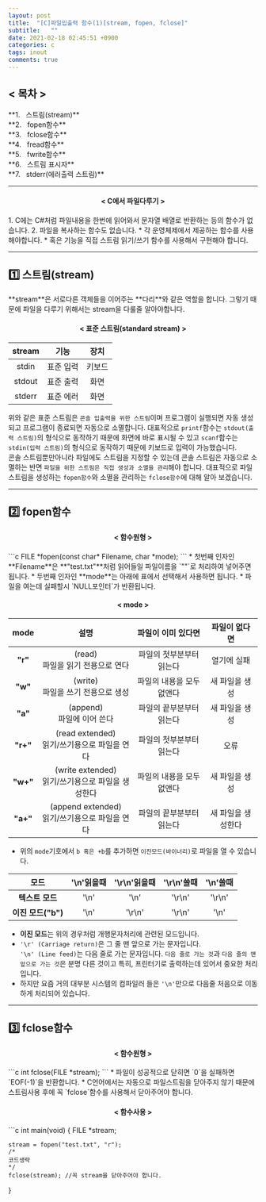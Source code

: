 ```yaml
---
layout: post
title:  "[C]파일입출력 함수(1)[stream, fopen, fclose]"
subtitle:   ""
date: 2021-02-18 02:45:51 +0900
categories: c
tags: inout
comments: true
---
```


<h2 align="left">&#60; 목차 &#62;</h2>
**1. &nbsp;&nbsp;스트림(stream)**<br />
**2. &nbsp;&nbsp;fopen함수**<br />
**3. &nbsp;&nbsp;fclose함수**<br />
**4. &nbsp;&nbsp;fread함수**<br />
**5. &nbsp;&nbsp;fwrite함수**<br />
**6. &nbsp;&nbsp;스트림 표시자**<br />
**7. &nbsp;&nbsp;stderr(에러출력 스트림)**<br />

* * *
<h4 align="middle">&#60; C에서 파일다루기 &#62;</h4>
1. C에는 C#처럼 파일내용을 한번에 읽어와서 문자열 배열로 반환하는 등의 함수가 없습니다.
2. 파일을 복사하는 함수도 없습니다.
    * 각 운영체제에서 제공하는 함수를 사용해야합니다.
    * 혹은 기능을 직접 스트림 읽기/쓰기 함수를 사용해서 구현해야 합니다.

* * *
<h2>1️⃣ 스트림(stream)</h2>
**stream**은 서로다른 객체들을 이어주는 **다리**와 같은 역할을 합니다.
그렇기 때문에 파일을 다루기 위해서는 stream을 다룰줄 알아야합니다.

<h4 align="middle">&#60; 표준 스트림(standard stream) &#62;</h4>

|stream|기능|장치|
|:--:|:--:|:--:|
|stdin|표준 입력|키보드|
|stdout|표준 출력|화면|
|stderr|표준 에러|화면|

위와 같은 표준 스트림은 `콘솔 입출력을 위한 스트림`이며 프로그램이 실행되면 자동 생성되고 프로그램이 종료되면 자동으로 소멸합니다. 대표적으로 `printf`함수는 `stdout(출력 스트림)`의 형식으로 동작하기 때문에 화면에 바로 표시될 수 있고 `scanf`함수는 `stdin(입력 스트림)`의 형식으로 동작하기 때문에 키보드로 입력이 가능했습니다.<br />
콘솔 스트림뿐만아니라 파일에도 스트림을 지정할 수 있는데 콘솔 스트림은 자동으로 소멸하는 반면 `파일을 위한 스트림은 직접 생성과 소멸을 관리`해야 합니다.
대표적으로 파일스트림을 생성하는 `fopen함수`와 소멸을 관리하는 `fclose함수`에 대해 알아 보겠습니다.

* * *
<h2>2️⃣ fopen함수</h2>
<h4 align="middle">&#60; 함수원형 &#62;</h4>
```c
FILE *fopen(const char* Filename, char *mode);
```
* 첫번째 인자인 **Filename**은 **"test.txt"**처럼 읽어들일 파일이름을 `""`로 처리하여 넣어주면 됩니다.
* 두번째 인자인 **mode**는 아래에 표에서 선택해서 사용하면 됩니다.
* 파일을 여는데 실패할시 `NULL포인터`가 반환됩니다.
<h4 align="middle">&#60; mode &#62;</h4>

|mode|설명|파일이 이미 있다면|파일이 없다면|
|:--:|:--:|:--:|:--:|
|**"r"**|(read)<br />파일을 읽기 전용으로 연다|파일의 첫부분부터 읽는다|열기에 실패|
|**"w"**|(write)<br />파일을 쓰기 전용으로 생성|파일의 내용을 모두 없앤다|새 파일을 생성|
|**"a"**|(append)<br />파일에 이어 쓴다|파일의 끝부분부터 읽는다|새 파일을 생성|
|**"r+"**|(read extended)<br />읽기/쓰기용으로 파일을 연다|파일의 첫부분부터 읽는다|오류|
|**"w+"**|(write extended)<br />읽기/쓰기용으로 파일을 생성한다|파일의 내용을 모두 없앤다|새 파일을 생성|
|**"a+"**|(append extended)<br />읽기/쓰기용으로 파일을 연다|파일의 끝부분부터 읽는다|새 파일을 생성한다|

* 위의 `mode`기호에서 `b 혹은 +b`를 추가하면 `이진모드(바이너리)`로 파일을 열 수 있습니다. 

|모드|'\n'읽을때|'\r\n'읽을때|'\r\n'쓸때|'\n'쓸때|
|:--:|:--:|:--:|:--:|:--:|
|**텍스트 모드**|'\n'|'\n'|'\r\n'|'\r\n'|
|**이진 모드("b")**|'\n'|'\r\n'|'\r\n'|'\n'|

* **이진 모드**는 위의 경우처럼 개행문자처리에 관련된 모드입니다.
* `'\r' (Carriage return)`은 그 줄 맨 앞으로 가는 문자입니다.<br />`'\n' (Line feed)`는 다음 줄로 가는 문자입니다. `다음 줄로 가는 것`과 `다음 줄의 맨 앞으로 가는 것`은 분명 다른 것이고 특히, 프린터기로 출력하는데 있어서 중요한 처리입니다.
* 하지만 요즘 거의 대부분 시스템의 컴파일러 들은 `'\n'`만으로 다음줄 처음으로 이동하게 처리되어 있습니다.

* * *
<h2>3️⃣ fclose함수</h2>
<h4 align="middle">&#60; 함수원형 &#62;</h4>
```c
int fclose(FILE *stream);
```
* 파일이 성공적으로 닫히면 `0`을 실패하면 `EOF(-1)`을 반환합니다.
* C언어에서는 자동으로 파일스트림을 닫아주지 않기 때문에 스트림사용 후에 꼭 `fclose`함수를 사용해서 닫아주어야 합니다.
<h4 align="middle">&#60; 함수사용 &#62;</h4>
```c
int main(void)
{
    FILE *stream;

    stream = fopen("test.txt", "r");
    /*
    코드생략
    */
    fclose(stream); //꼭 stream을 닫아주어야 합니다.
}
```